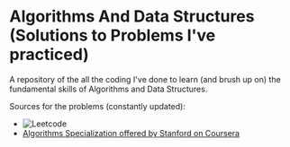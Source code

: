 # Algorithms And Data Structures (Solutions to Problems I've practiced)
A repository of the all the coding I've done to learn (and brush up on) the fundamental skills of Algorithms and Data Structures.

Sources for the problems (constantly updated):
* ![Leetcode](https://leetcode.com/)
* [Algorithms Specialization offered by Stanford on Coursera](https://www.coursera.org/specializations/algorithms)
